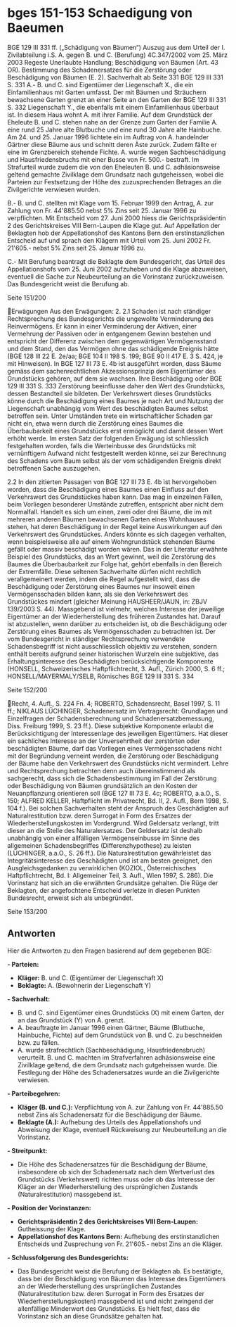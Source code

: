 
# bges 151-153 Schaedigung von Baeumen

BGE 129 III 331 ff. („Schädigung von Bäumen“)
Auszug aus dem Urteil der I. Zivilabteilung i.S. A. gegen B. und C. (Berufung)
4C.347/2002 vom 25. März 2003
Regeste
Unerlaubte Handlung; Beschädigung von Bäumen (Art. 43 OR).
Bestimmung des Schadenersatzes für die Zerstörung oder Beschädigung von Bäumen (E. 2).
Sachverhalt ab Seite 331
BGE 129 III 331 S. 331
A.- B. und C. sind Eigentümer der Liegenschaft X., die ein Einfamilienhaus mit Garten umfasst. Der mit
Bäumen und Sträuchern bewachsene Garten grenzt an einer Seite an den Garten der
BGE 129 III 331 S. 332
Liegenschaft Y., die ebenfalls mit einem Einfamilienhaus überbaut ist. In diesem Haus wohnt A. mit ihrer
Familie.
Auf dem Grundstück der Eheleute B. und C. stehen nahe an der Grenze zum Garten der Familie A. eine rund
25 Jahre alte Blutbuche und eine rund 30 Jahre alte Hainbuche. Am 24. und 25. Januar 1996 lichtete ein im
Auftrag von A. handelnder Gärtner diese Bäume aus und schnitt deren Äste zurück. Zudem fällte er eine im
Grenzbereich stehende Fichte.
A. wurde wegen Sachbeschädigung und Hausfriedensbruchs mit einer Busse von Fr. 500.- bestraft. Im
Strafurteil wurde zudem die von den Eheleuten B. und C. adhäsionsweise geltend gemachte Zivilklage dem
Grundsatz nach gutgeheissen, wobei die Parteien zur Festsetzung der Höhe des zuzusprechenden Betrages
an die Zivilgerichte verwiesen wurden.

B.- B. und C. stellten mit Klage vom 15. Februar 1999 den Antrag, A. zur Zahlung von Fr. 44'885.50 nebst 5%
Zins seit 25. Januar 1996 zu verpflichten. Mit Entscheid vom 27. Juni 2000 hiess die Gerichtspräsidentin 2
des Gerichtskreises VIII Bern-Laupen die Klage gut. Auf Appellation der Beklagten hob der Appellationshof
des Kantons Bern den erstinstanzlichen Entscheid auf und sprach den Klägern mit Urteil vom 25. Juni 2002
Fr. 21'605.- nebst 5% Zins seit 25. Januar 1996 zu.

C.- Mit Berufung beantragt die Beklagte dem Bundesgericht, das Urteil des Appellationshofs vom 25. Juni
2002 aufzuheben und die Klage abzuweisen, eventuell die Sache zur Neubeurteilung an die Vorinstanz
zurückzuweisen.
Das Bundesgericht weist die Berufung ab.

Seite 151/200

Erwägungen
Aus den Erwägungen:
2.
2.1 Schaden ist nach ständiger Rechtsprechung des Bundesgerichts die ungewollte Verminderung des
Reinvermögens. Er kann in einer Verminderung der Aktiven, einer Vermehrung der Passiven oder in
entgangenem Gewinn bestehen und entspricht der Differenz zwischen dem gegenwärtigen Vermögensstand
und dem Stand, den das Vermögen ohne das schädigende Ereignis hätte (BGE 128 III 22 E. 2e/aa; BGE 104
II 198 S. 199; BGE 90 II 417 E. 3 S. 424, je mit Hinweisen). In BGE 127 III 73 E. 4b ist ausgeführt worden,
dass Bäume gemäss dem sachenrechtlichen Akzessionsprinzip dem Eigentümer des Grundstücks gehören,
auf dem sie wachsen. Ihre Beschädigung oder
BGE 129 III 331 S. 333
Zerstörung beeinflusse daher den Wert des Grundstücks, dessen Bestandteil sie bildeten. Der Verkehrswert
dieses Grundstücks könne durch die Beschädigung eines Baumes je nach Art und Nutzung der Liegenschaft
unabhängig vom Wert des beschädigten Baumes selbst betroffen sein. Unter Umständen trete ein
wirtschaftlicher Schaden gar nicht ein, etwa wenn durch die Zerstörung eines Baumes die Überbaubarkeit
eines Grundstücks erst ermöglicht und damit dessen Wert erhöht werde. Im ersten Satz der folgenden
Erwägung ist schliesslich festgehalten worden, falls die Werteinbusse des Grundstücks mit vernünftigem
Aufwand nicht festgestellt werden könne, sei zur Berechnung des Schadens vom Baum selbst als der vom
schädigenden Ereignis direkt betroffenen Sache auszugehen.

2.2 In den zitierten Passagen von BGE 127 III 73 E. 4b ist hervorgehoben worden, dass die Beschädigung
eines Baumes einen Einfluss auf den Verkehrswert des Grundstückes haben kann. Das mag in einzelnen
Fällen, beim Vorliegen besonderer Umstände zutreffen, entspricht aber nicht dem Normalfall. Handelt es sich
um einen, zwei oder drei Bäume, die im mit mehreren anderen Bäumen bewachsenen Garten eines
Wohnhauses stehen, hat deren Beschädigung in der Regel keine Auswirkungen auf den Verkehrswert des
Grundstückes. Anders könnte es sich dagegen verhalten, wenn beispielsweise alle auf einem
Wohngrundstück stehenden Bäume gefällt oder massiv beschädigt worden wären. Das in der Literatur
erwähnte Beispiel des Grundstücks, das an Wert gewinnt, weil die Zerstörung des Baumes die
Überbaubarkeit zur Folge hat, gehört ebenfalls in den Bereich der Extremfälle. Diese seltenen Sachverhalte
dürfen nicht rechtlich verallgemeinert werden, indem die Regel aufgestellt wird, dass die Beschädigung oder
Zerstörung eines Baumes nur insoweit einen Vermögensschaden bilden kann, als sie den Verkehrswert des
Grundstückes mindert (gleicher Meinung HAUSHEER/JAUN, in: ZBJV 139/2003 S. 44). Massgebend ist
vielmehr, welches Interesse der jeweilige Eigentümer an der Wiederherstellung des früheren Zustandes hat.
Darauf ist abzustellen, wenn darüber zu entscheiden ist, ob die Beschädigung oder Zerstörung eines Baumes
als Vermögensschaden zu betrachten ist. Der vom Bundesgericht in ständiger Rechtsprechung verwendete
Schadensbegriff ist nicht ausschliesslich objektiv zu verstehen, sondern enthält bereits aufgrund seiner
historischen Wurzeln eine subjektive, das Erhaltungsinteresse des Geschädigten berücksichtigende
Komponente (HONSELL, Schweizerisches Haftpflichtrecht, 3. Aufl., Zürich 2000, S. 6 ff.; HONSELL/MAYERMALY/SELB, Römisches
BGE 129 III 331 S. 334

Seite 152/200

Recht, 4. Aufl., S. 224 Fn. 4; ROBERTO, Schadensrecht, Basel 1997, S. 11 ff.; NIKLAUS LÜCHINGER,
Schadenersatz im Vertragsrecht: Grundlagen und Einzelfragen der Schadensberechnung und
Schadenersatzbemessung, Diss. Freiburg 1999, S. 23 ff.). Diese subjektive Komponente erlaubt die
Berücksichtigung der Interessenlage des jeweiligen Eigentümers. Hat dieser ein sachliches Interesse an der
Unversehrtheit der zerstörten oder beschädigten Bäume, darf das Vorliegen eines Vermögensschadens nicht
mit der Begründung verneint werden, die Zerstörung oder Beschädigung der Bäume habe den Verkehrswert
des Grundstücks nicht vermindert.
Lehre und Rechtsprechung betrachten denn auch übereinstimmend als sachgerecht, dass sich die
Schadensbestimmung im Fall der Zerstörung oder Beschädigung von Bäumen grundsätzlich an den Kosten
der Neuanpflanzung orientieren soll (BGE 127 III 73 E. 4c; ROBERTO, a.a.O., S. 150; ALFRED KELLER,
Haftpflicht im Privatrecht, Bd. II, 2. Aufl., Bern 1998, S. 104 f.). Bei solchen Sachverhalten steht der Anspruch
des Geschädigten auf Naturalrestitution bzw. deren Surrogat in Form des Ersatzes der
Wiederherstellungskosten im Vordergrund. Wird Geldersatz verlangt, tritt dieser an die Stelle des
Naturalersatzes. Der Geldersatz ist deshalb unabhängig von einer allfälligen Vermögenseinbusse im Sinne
des allgemeinen Schadensbegriffes (Differenzhypothese) zu leisten (LÜCHINGER, a.a.O., S. 26 ff.). Die
Naturalrestitution gewährleistet das Integritätsinteresse des Geschädigten und ist am besten geeignet, den
Ausgleichsgedanken zu verwirklichen (KOZIOL, Österreichisches Haftpflichtrecht, Bd. I: Allgemeiner Teil, 3.
Aufl., Wien 1997, S. 286).
Die Vorinstanz hat sich an die erwähnten Grundsätze gehalten. Die Rüge der Beklagten, der angefochtene
Entscheid verletze in diesen Punkten Bundesrecht, erweist sich als unbegründet.

Seite 153/200




## Antworten
Hier die Antworten zu den Fragen basierend auf dem gegebenen BGE:

**- Parteien:**

*   **Kläger:** B. und C. (Eigentümer der Liegenschaft X)
*   **Beklagte:** A. (Bewohnerin der Liegenschaft Y)

**- Sachverhalt:**

*   B. und C. sind Eigentümer eines Grundstücks (X) mit einem Garten, der an das Grundstück (Y) von A. grenzt.
*   A. beauftragte im Januar 1996 einen Gärtner, Bäume (Blutbuche, Hainbuche, Fichte) auf dem Grundstück von B. und C. zu beschneiden bzw. zu fällen.
*   A. wurde strafrechtlich (Sachbeschädigung, Hausfriedensbruch) verurteilt. B. und C. machten im Strafverfahren adhäsionsweise eine Zivilklage geltend, die dem Grundsatz nach gutgeheissen wurde. Die Festlegung der Höhe des Schadenersatzes wurde an die Zivilgerichte verwiesen.

**- Parteibegehren:**

*   **Kläger (B. und C.):** Verpflichtung von A. zur Zahlung von Fr. 44'885.50 nebst Zins als Schadenersatz für die Beschädigung der Bäume.
*   **Beklagte (A.):** Aufhebung des Urteils des Appellationshofs und Abweisung der Klage, eventuell Rückweisung zur Neubeurteilung an die Vorinstanz.

**- Streitpunkt:**

*   Die Höhe des Schadenersatzes für die Beschädigung der Bäume, insbesondere ob sich der Schadenersatz nach dem Wertverlust des Grundstücks (Verkehrswert) richten muss oder ob das Interesse der Kläger an der Wiederherstellung des ursprünglichen Zustands (Naturalrestitution) massgebend ist.

**- Position der Vorinstanzen:**

*   **Gerichtspräsidentin 2 des Gerichtskreises VIII Bern-Laupen:** Gutheissung der Klage.
*   **Appellationshof des Kantons Bern:** Aufhebung des erstinstanzlichen Entscheids und Zusprechung von Fr. 21'605.- nebst Zins an die Kläger.

**- Schlussfolgerung des Bundesgerichts:**

*   Das Bundesgericht weist die Berufung der Beklagten ab. Es bestätigte, dass bei der Beschädigung von Bäumen das Interesse des Eigentümers an der Wiederherstellung des ursprünglichen Zustandes (Naturalrestitution bzw. deren Surrogat in Form des Ersatzes der Wiederherstellungskosten) massgebend ist und nicht zwingend der allenfällige Minderwert des Grundstücks. Es hielt fest, dass die Vorinstanz sich an diese Grundsätze gehalten hat.

